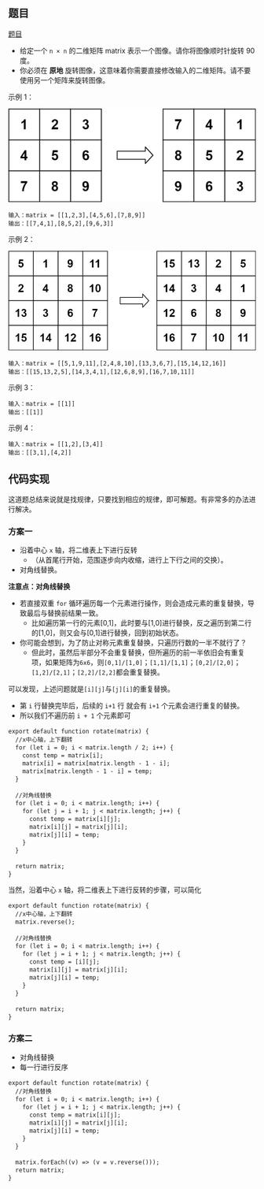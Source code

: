 ## 题目

[题目](https://leetcode-cn.com/leetbook/read/top-interview-questions-easy/xnhhkv/)

* 给定一个 `n × n` 的二维矩阵 matrix 表示一个图像。请你将图像顺时针旋转 90 度。
* 你必须在 **原地** 旋转图像，这意味着你需要直接修改输入的二维矩阵。请不要 使用另一个矩阵来旋转图像。



示例 1：

<img src="旋转图像.assets/001.png" alt="001" style="zoom:80%;" />

```
输入：matrix = [[1,2,3],[4,5,6],[7,8,9]]
输出：[[7,4,1],[8,5,2],[9,6,3]]
```

示例 2：

<img src="旋转图像.assets/002.png" alt="002" style="zoom:80%;" />

  ```
  输入：matrix = [[5,1,9,11],[2,4,8,10],[13,3,6,7],[15,14,12,16]]
  输出：[[15,13,2,5],[14,3,4,1],[12,6,8,9],[16,7,10,11]]
  ```


  示例 3：

  ```
  输入：matrix = [[1]]
  输出：[[1]]
  ```


  示例 4：

  ```
  输入：matrix = [[1,2],[3,4]]
  输出：[[3,1],[4,2]]
  ```

## 代码实现

这道题总结来说就是找规律，只要找到相应的规律，即可解题。有非常多的办法进行解决。

### 方案一

* 沿着中心 `x` 轴，将二维表上下进行反转
  * （从首尾行开始，范围逐步向内收缩，进行上下行之间的交换）。
* 对角线替换。

**注意点：对角线替换**

* 若直接双重 `for` 循环遍历每一个元素进行操作，则会造成元素的重复替换，导致最后与替换前结果一致。
  * 比如遍历第一行的元素[0,1]，此时要与[1,0]进行替换，反之遍历到第二行的[1,0]，则又会与[0,1]进行替换，回到初始状态。
* 你可能会想到，为了防止对称元素重复替换，只遍历行数的一半不就行了？
  * 但此时，虽然后半部分不会重复替换，但所遍历的前一半依旧会有重复项，如果矩阵为`6x6`，则`[0,1]/[1,0]`；`[1,1]/[1,1]`；`[0,2]/[2,0]`；`[1,2]/[2,1]`；`[2,2]/[2,2]`都会重复替换。

可以发现，上述问题就是`[i][j]`与`[j][i]`的重复替换。

* 第 `i` 行替换完毕后，后续的 `i+1` 行 就会有 `i+1` 个元素会进行重复的替换。
* 所以我们不遍历前 `i + 1` 个元素即可

```
export default function rotate(matrix) {
  //x中心轴，上下翻转
  for (let i = 0; i < matrix.length / 2; i++) {
    const temp = matrix[i];
    matrix[i] = matrix[matrix.length - 1 - i];
    matrix[matrix.length - 1 - i] = temp;
  }

  //对角线替换
  for (let i = 0; i < matrix.length; i++) {
    for (let j = i + 1; j < matrix.length; j++) {
      const temp = matrix[i][j];
      matrix[i][j] = matrix[j][i];
      matrix[j][i] = temp;
    }
  }

  return matrix;
}
```

当然，沿着中心 `x` 轴，将二维表上下进行反转的步骤，可以简化

```
export default function rotate(matrix) {
  //x中心轴，上下翻转
  matrix.reverse();

  //对角线替换
  for (let i = 0; i < matrix.length; i++) {
    for (let j = i + 1; j < matrix.length; j++) {
      const temp = [i][j];
      matrix[i][j] = matrix[j][i];
      matrix[j][i] = temp;
    }
  }

  return matrix;
}
```



### 方案二

* 对角线替换
* 每一行进行反序

```
export default function rotate(matrix) {
  //对角线替换
  for (let i = 0; i < matrix.length; i++) {
    for (let j = i + 1; j < matrix.length; j++) {
      const temp = matrix[i][j];
      matrix[i][j] = matrix[j][i];
      matrix[j][i] = temp;
    }
  }

  matrix.forEach((v) => (v = v.reverse()));
  return matrix;
}
```

